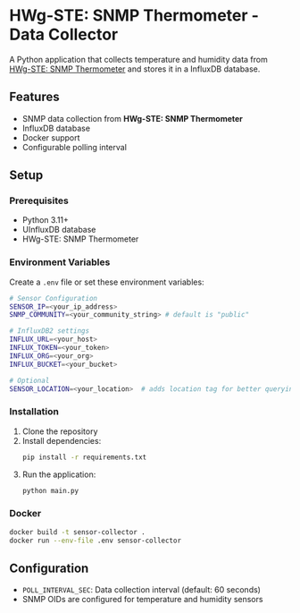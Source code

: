 # HWg-STE: SNMP Thermometer - Data Collector

A Python application that collects temperature and humidity data from [HWg-STE: SNMP Thermometer](https://www.hw-group.com/device/hwg-ste) and stores it in a InfluxDB database.

## Features

- SNMP data collection from **HWg-STE: SNMP Thermometer**
- InfluxDB database
- Docker support
- Configurable polling interval

## Setup

### Prerequisites

- Python 3.11+
- UInfluxDB database
- HWg-STE: SNMP Thermometer

### Environment Variables

Create a `.env` file or set these environment variables:

```bash
# Sensor Configuration
SENSOR_IP=<your_ip_address>
SNMP_COMMUNITY=<your_community_string> # default is "public"

# InfluxDB2 settings
INFLUX_URL=<your_host>
INFLUX_TOKEN=<your_token>
INFLUX_ORG=<your_org>
INFLUX_BUCKET=<your_bucket>

# Optional
SENSOR_LOCATION=<your_location>  # adds location tag for better querying
```

### Installation

1. Clone the repository
2. Install dependencies:
   ```bash
   pip install -r requirements.txt
   ```
3. Run the application:
   ```bash
   python main.py
   ```

### Docker

```bash
docker build -t sensor-collector .
docker run --env-file .env sensor-collector
```

## Configuration

- `POLL_INTERVAL_SEC`: Data collection interval (default: 60 seconds)
- SNMP OIDs are configured for temperature and humidity sensors
